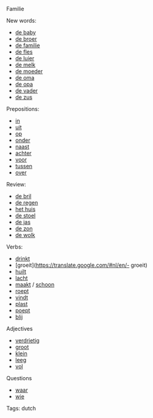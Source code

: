 Familie

New words:

 - [de baby](https://translate.google.com/#nl/en/de+baby)
 - [de broer](https://translate.google.com/#nl/en/de+broer)
 - [de familie](https://translate.google.com/#nl/en/de+familie)
 - [de fles](https://translate.google.com/#nl/en/de+fles)
 - [de luier](https://translate.google.com/#nl/en/de+luier)
 - [de melk](https://translate.google.com/#nl/en/de+melk)
 - [de moeder](https://translate.google.com/#nl/en/de+moeder)
 - [de oma](https://translate.google.com/#nl/en/de+oma)
 - [de opa](https://translate.google.com/#nl/en/de+opa)
 - [de vader](https://translate.google.com/#nl/en/de+vader)
 - [de zus](https://translate.google.com/#nl/en/de+zus)

Prepositions:

 - [in](https://translate.google.com/#nl/en/in)
 - [uit](https://translate.google.com/#nl/en/uit)
 - [op](https://translate.google.com/#nl/en/op)
 - [onder](https://translate.google.com/#nl/en/onder)
 - [naast](https://translate.google.com/#nl/en/naast)
 - [achter](https://translate.google.com/#nl/en/achter)
 - [voor](https://translate.google.com/#nl/en/voor)
 - [tussen](https://translate.google.com/#nl/en/tussen)
 - [over](https://translate.google.com/#nl/en/over)

Review:

 - [de bril](https://translate.google.com/#nl/en/de+bril)
 - [de regen](https://translate.google.com/#nl/en/de+regen)
 - [het huis](https://translate.google.com/#nl/en/het+huis)
 - [de stoel](https://translate.google.com/#nl/en/de+stoel)
 - [de jas](https://translate.google.com/#nl/en/de+jas)
 - [de zon](https://translate.google.com/#nl/en/de+zon)
 - [de wolk](https://translate.google.com/#nl/en/de+wolk)

Verbs:

 - [drinkt](https://translate.google.com/#nl/en/drinkt)
 - [groeit](https://translate.google.com/#nl/en/- groeit)
 - [huilt](https://translate.google.com/#nl/en/huilt)
 - [lacht](https://translate.google.com/#nl/en/lacht)
 - [maakt](https://translate.google.com/#nl/en/maakt) / [schoon](https://translate.google.com/#nl/en/schoon)
 - [roept](https://translate.google.com/#nl/en/roept)
 - [vindt](https://translate.google.com/#nl/en/vindt)
 - [plast](https://translate.google.com/#nl/en/plast)
 - [poept](https://translate.google.com/#nl/en/poept)
 - [blij](https://translate.google.com/#nl/en/blij)

Adjectives
 - [verdrietig](https://translate.google.com/#nl/en/verdrietig)
 - [groot](https://translate.google.com/#nl/en/groot)
 - [klein](https://translate.google.com/#nl/en/klein)
 - [leeg](https://translate.google.com/#nl/en/leeg)
 - [vol](https://translate.google.com/#nl/en/vol)

Questions

 - [waar](https://translate.google.com/#nl/en/waar)
 - [wie](https://translate.google.com/#nl/en/wie)

Tags: dutch
